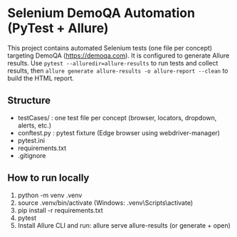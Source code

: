 # Selenium DemoQA Automation (PyTest + Allure)

This project contains automated Selenium tests (one file per concept) targeting DemoQA (https://demoqa.com).
It is configured to generate Allure results. Use `pytest --alluredir=allure-results` to run tests and collect results,
then `allure generate allure-results -o allure-report --clean` to build the HTML report.

## Structure
- testCases/        : one test file per concept (browser, locators, dropdown, alerts, etc.)
- conftest.py       : pytest fixture (Edge browser using webdriver-manager)
- pytest.ini
- requirements.txt
- .gitignore

## How to run locally
1. python -m venv .venv
2. source .venv/bin/activate  (Windows: .venv\Scripts\activate)
3. pip install -r requirements.txt
4. pytest
5. Install Allure CLI and run: allure serve allure-results  (or generate + open)

